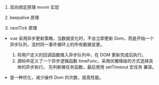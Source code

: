 1. 双向绑定原理
   mvvm 实现
2. keepalive 原理

3. nextTick 原理

- vue 采用异步更新策略，当数据变化时，不会立即更新 Dom，而是开始一个异步队列，混村同一事件循环上的所有数据变更。

  1.  将用户定义的回调函数推入异步队列中，在 DOM 更新完成后执行。
  2.  源码中定义了一个异步逻辑函数 timeFunc，采用优雅降级的方式选择具体的异步执行。 先判断微任务函数，最后使用 setTimeout 宏任务 兼容。

- 是一种优化，减少操作 Dom 的次数，提高性能。
